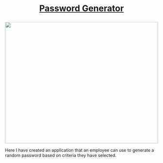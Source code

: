 # <p align="center"><ins>Password Generator</ins></p>

<p align="center">
  <img width="100%" height="400" src="https://github.com/HJandu/Console-Finances/assets/116304118/7e39a760-6bdb-4960-bddd-25c7714a9659">
</p>
Here I have created an application that an employee can use to generate a random password based on criteria they have selected.
